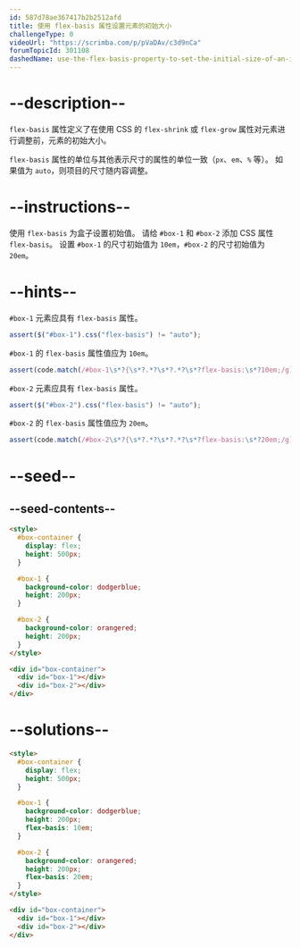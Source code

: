 ```yaml
---
id: 587d78ae367417b2b2512afd
title: 使用 flex-basis 属性设置元素的初始大小
challengeType: 0
videoUrl: "https://scrimba.com/p/pVaDAv/c3d9nCa"
forumTopicId: 301108
dashedName: use-the-flex-basis-property-to-set-the-initial-size-of-an-item
---
```


# --description--

`flex-basis` 属性定义了在使用 CSS 的 `flex-shrink` 或 `flex-grow` 属性对元素进行调整前，元素的初始大小。

`flex-basis` 属性的单位与其他表示尺寸的属性的单位一致（`px`、`em`、`%` 等）。 如果值为 `auto`，则项目的尺寸随内容调整。

# --instructions--

使用 `flex-basis` 为盒子设置初始值。 请给 `#box-1` 和 `#box-2` 添加 CSS 属性 `flex-basis`。 设置 `#box-1` 的尺寸初始值为 `10em`，`#box-2` 的尺寸初始值为 `20em`。

# --hints--

`#box-1` 元素应具有 `flex-basis` 属性。

```js
assert($("#box-1").css("flex-basis") != "auto");
```

`#box-1` 的 `flex-basis` 属性值应为 `10em`。

```js
assert(code.match(/#box-1\s*?{\s*?.*?\s*?.*?\s*?flex-basis:\s*?10em;/g));
```

`#box-2` 元素应具有 `flex-basis` 属性。

```js
assert($("#box-2").css("flex-basis") != "auto");
```

`#box-2` 的 `flex-basis` 属性值应为 `20em`。

```js
assert(code.match(/#box-2\s*?{\s*?.*?\s*?.*?\s*?flex-basis:\s*?20em;/g));
```

# --seed--

## --seed-contents--

```html
<style>
  #box-container {
    display: flex;
    height: 500px;
  }

  #box-1 {
    background-color: dodgerblue;
    height: 200px;
  }

  #box-2 {
    background-color: orangered;
    height: 200px;
  }
</style>

<div id="box-container">
  <div id="box-1"></div>
  <div id="box-2"></div>
</div>
```

# --solutions--

```html
<style>
  #box-container {
    display: flex;
    height: 500px;
  }

  #box-1 {
    background-color: dodgerblue;
    height: 200px;
    flex-basis: 10em;
  }

  #box-2 {
    background-color: orangered;
    height: 200px;
    flex-basis: 20em;
  }
</style>

<div id="box-container">
  <div id="box-1"></div>
  <div id="box-2"></div>
</div>
```
